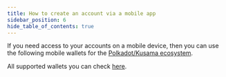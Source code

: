 ```yaml
---
title: How to create an account via a mobile app
sidebar_position: 6
hide_table_of_contents: true
---
```


If you need access to your accounts on a mobile device, then you can use the following mobile wallets for the [Polkadot/Kusama ecosystem](https://subwallet.app/).

All supported wallets you can check [here](https://wiki.polkadot.network/docs/build-wallets).
